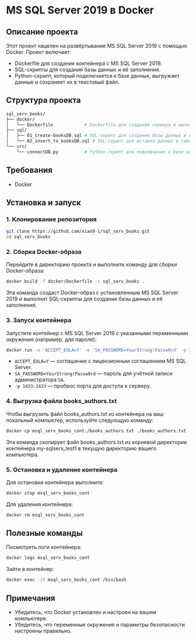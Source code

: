 # MS SQL Server 2019 в Docker

## Описание проекта

Этот проект нацелен на развёртывание MS SQL Server 2019 с помощью Docker. Проект включает:

- Dockerfile для создания контейнера с MS SQL Server 2019.
- SQL-скрипты для создания базы данных и её заполнения.
- Python-скрипт, который подключается к базе данных, выгружает данные и сохраняет их в текстовый файл.

## Структура проекта

```bash
sql_serv_books/
├── docker/
│   └── Dockerfile            # Dockerfile для создания сервера и выполнения скриптов
├── sql/
│   ├── 01_create-booksDB.sql # SQL-скрипт для создания базы данных и необходимых таблиц
│   └── 02_insert_to_booksDB.sql # SQL-скрипт для вставки данных в таблицы базы данных
└── src/
    └── connectDB.py          # Python-скрипт для подключения к базе данных и выгрузки данных
```

## Требования

- Docker

## Установка и запуск

### 1. Клонирование репозитория

```bash
git clone https://github.com/xiao9-1/sql_serv_books.git
cd sql_serv_books
```

### 2. Сборка Docker-образа

Перейдите в директорию проекта и выполните команду для сборки Docker-образа:

```bash
docker build -f docker/Dockerfile -t sql_serv_books .
```

Эта команда создаст Docker-образ с установленным MS SQL Server 2019 и выполнит SQL-скрипты для создания базы данных и её заполнения.

### 3. Запуск контейнера

Запустите контейнер с MS SQL Server 2019 с указанными переменными окружения (например, для пароля):

```bash
docker run -e 'ACCEPT_EULA=Y' -e 'SA_PASSWORD=YourStrong!Passw0rd' -p 1433:1433 --name msql_serv_books_cont sql_serv_books
```

- `ACCEPT_EULA=Y` — соглашение с лицензионным соглашением MS SQL Server.
- `SA_PASSWORD=YourStrong!Passw0rd` — пароль для учётной записи администратора `SA`.
- `-p 1433:1433` — проброс порта для доступа к серверу.

### 4. Выгрузка файла books_authors.txt

Чтобы выгрузить файл books_authors.txt из контейнера на ваш локальный компьютер, используйте следующую команду:

```bash
docker cp msql_serv_books_cont:/books_authors.txt ./books_authors.txt
```

Эта команда скопирует файл books_authors.txt из корневой директории контейнера my-sqlserv_test1 в текущую директорию вашего компьютера.

### 5. Остановка и удаление контейнера

Для остановки контейнера выполните:

```bash
docker stop msql_serv_books_cont
```

Для удаления контейнера:

```bash
docker rm msql_serv_books_cont
```

## Полезные команды

 Посмотреть логи контейнера:

  ```bash
  docker logs msql_serv_books_cont
  ```

 Зайти в контейнер:

  ```bash
  docker exec -it msql_serv_books_cont /bin/bash
  ```

## Примечания

- Убедитесь, что Docker установлен и настроен на вашем компьютере.
- Убедитесь, что переменные окружения и параметры безопасности настроены правильно.
